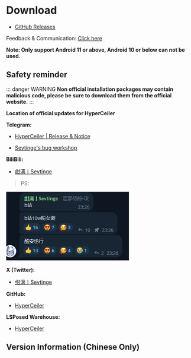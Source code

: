 # Download

- [GitHub Releases](https://github.com/ReChronoRain/HyperCeiler/releases)

Feedback & Communication: [Click here](/en/Support.html)

**Note: Only support Android 11 or above, Android 10 or below can not be used.**

## Safety reminder

::: danger WARNING
**Non official installation packages may contain malicious code, please be sure to download them from the official website.**
:::

**Location of official updates for HyperCeiler**

**Telegram:**

- [HyperCeiler | Release & Notice](https://t.me/cemiuiler_release)

- [Sevtinge's bug workshop](https://t.me/sevtinge_mod)

**BiliBili:**

- [绀漓丨Sevtinge](https://space.bilibili.com/526912874)

> PS:

![bilibili](/images/bilibili.png)

**X (Twitter):**

- [绀漓丨Sevtinge](https://x.com/CN_Sevtinge)

**GitHub:**

- [HyperCeiler](https://github.com/ReChronoRain/HyperCeiler)

**LSPosed Warehouse:**

- [HyperCeiler](https://modules.lsposed.org/module/com.sevtinge.hyperceiler)

## Version Information (Chinese Only)

<FetchInfo :i18n="i18n"/>

<script setup>
import FetchInfo from '/.vitepress/components/FetchInfo.vue';

const i18n = {
    loading_tips: "Fetching update log, please wait... Update log provided by LSPosed! If unable to load continuously, try changing the network environment.",
    version: "Version: ",
    update_date: "Update Date: ",
    error_log: "Unable to retrieve update log!",
}
</script>
